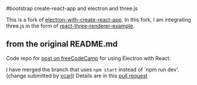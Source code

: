 #bootstrap create-react-app and electron and three.js

This is a fork of [electron-with-create-react-app](https://github.com/csepulv/electron-with-create-react-app).  In this fork, I am integrating three.js in the form of [react-three-renderer-example](https://github.com/toxicFork/react-three-renderer-example).

## from the original README.md

Code repo for [post on freeCodeCamp](https://medium.freecodecamp.com/building-an-electron-application-with-create-react-app-97945861647c#.ze6c9qin1) for using Electron with React.

I have merged the branch that uses `npm start` instead of `npm run dev'. (change submitted by [vcarl](https://github.com/vcarl)) Details are in this [pull request](https://github.com/csepulv/electron-with-create-react-app/pull/2)
